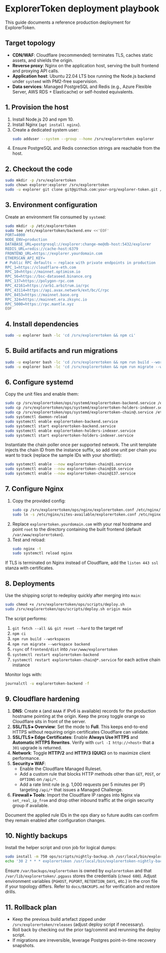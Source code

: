 # ExplorerToken deployment playbook

This guide documents a reference production deployment for ExplorerToken.

## Target topology

- **CDN/WAF**: Cloudflare (recommended) terminates TLS, caches static assets, and shields the origin.
- **Reverse proxy**: Nginx on the application host, serving the built frontend and proxying API calls.
- **Application host**: Ubuntu 22.04 LTS box running the Node.js backend under `systemd` with PM2-free supervision.
- **Data services**: Managed PostgreSQL and Redis (e.g., Azure Flexible Server, AWS RDS + Elasticache) or self-hosted equivalents.

## 1. Provision the host

1. Install Node.js 20 and npm 10.
2. Install Nginx (`apt install nginx`).
3. Create a dedicated system user:
   ```bash
   sudo adduser --system --group --home /srv/explorertoken explorer
   ```
4. Ensure PostgreSQL and Redis connection strings are reachable from the host.

## 2. Checkout the code

```bash
sudo mkdir -p /srv/explorertoken
sudo chown explorer:explorer /srv/explorertoken
sudo -u explorer git clone git@github.com:your-org/explorer-token.git /srv/explorertoken
```

## 3. Environment configuration

Create an environment file consumed by `systemd`:

```bash
sudo mkdir -p /etc/explorertoken
sudo tee /etc/explorertoken/backend.env <<'EOF'
PORT=4000
NODE_ENV=production
DATABASE_URL=postgresql://explorer:change-me@db-host:5432/explorer
REDIS_URL=redis://cache-host:6379
FRONTEND_URL=https://explorer.yourdomain.com
ETHERSCAN_API_KEY=
# Public RPC defaults – replace with private endpoints in production
RPC_1=https://cloudflare-eth.com
RPC_10=https://mainnet.optimism.io
RPC_56=https://bsc-dataseed.binance.org
RPC_137=https://polygon-rpc.com
RPC_42161=https://arb1.arbitrum.io/rpc
RPC_43114=https://api.avax.network/ext/bc/C/rpc
RPC_8453=https://mainnet.base.org
RPC_324=https://mainnet.era.zksync.io
RPC_5000=https://rpc.mantle.xyz
EOF
```

## 4. Install dependencies

```bash
sudo -u explorer bash -lc 'cd /srv/explorertoken && npm ci'
```

## 5. Build artifacts and run migrations

```bash
sudo -u explorer bash -lc 'cd /srv/explorertoken && npm run build --workspaces'
sudo -u explorer bash -lc 'cd /srv/explorertoken && npm run migrate --workspace backend'
```

## 6. Configure systemd

Copy the unit files and enable them:

```bash
sudo cp /srv/explorertoken/ops/systemd/explorertoken-backend.service /etc/systemd/system/
sudo cp /srv/explorertoken/ops/systemd/explorertoken-holders-indexer.service /etc/systemd/system/
sudo cp /srv/explorertoken/ops/systemd/explorertoken-chain@.service /etc/systemd/system/
sudo systemctl daemon-reload
sudo systemctl enable explorertoken-backend.service
sudo systemctl start explorertoken-backend.service
sudo systemctl enable explorertoken-holders-indexer.service
sudo systemctl start explorertoken-holders-indexer.service
```

Instantiate the chain poller once per supported network. The unit template injects the chain ID from the instance suffix, so add one unit per chain you want to track (replace the sample IDs with your shortlist):

```bash
sudo systemctl enable --now explorertoken-chain@1.service
sudo systemctl enable --now explorertoken-chain@10.service
sudo systemctl enable --now explorertoken-chain@137.service
```

## 7. Configure Nginx

1. Copy the provided config:
   ```bash
   sudo cp /srv/explorertoken/ops/nginx/explorertoken.conf /etc/nginx/sites-available/
   sudo ln -s /etc/nginx/sites-available/explorertoken.conf /etc/nginx/sites-enabled/
   ```
2. Replace `explorertoken.yourdomain.com` with your real hostname and point `root` to the directory containing the built frontend (default `/var/www/explorertoken`).
3. Test and reload:
   ```bash
   sudo nginx -t
   sudo systemctl reload nginx
   ```

If TLS is terminated on Nginx instead of Cloudflare, add the `listen 443 ssl` stanza with certificates.

## 8. Deployments

Use the shipping script to redeploy quickly after merging into `main`:

```bash
sudo chmod +x /srv/explorertoken/ops/scripts/deploy.sh
sudo /srv/explorertoken/ops/scripts/deploy.sh origin main
```

The script performs:

1. `git fetch --all && git reset --hard` to the target ref
2. `npm ci`
3. `npm run build --workspaces`
4. `npm run migrate --workspace backend`
5. `rsync` of `frontend/dist` into `/var/www/explorertoken`
6. `systemctl restart explorertoken-backend`
7. `systemctl restart explorertoken-chain@*.service` for each active chain instance

Monitor logs with:

```bash
journalctl -u explorertoken-backend -f
```

## 9. Cloudflare hardening

1. **DNS**: Create `A` (and `AAAA` if IPv6 is available) records for the production hostname pointing at the origin. Keep the proxy toggle orange so Cloudflare sits in front of the server.
2. **SSL/TLS ▸ Overview**: Set the mode to **Full**. This keeps end-to-end HTTPS without requiring origin certificates Cloudflare can validate.
3. **SSL/TLS ▸ Edge Certificates**: Enable **Always Use HTTPS** and **Automatic HTTPS Rewrites**. Verify with `curl -I http://<host>` that a `301` upgrade is returned.
4. **Network**: Toggle **HTTP/2** and **HTTP/3 (QUIC)** on to maximize client performance.
5. **Security ▸ WAF**:
   - Enable the Cloudflare Managed Ruleset.
   - Add a custom rule that blocks HTTP methods other than `GET`, `POST`, or `OPTIONS` on `/api/*`.
   - Add a rate limit rule (e.g. 1,000 requests per 5 minutes per IP) targeting `/api/*` that issues a Managed Challenge.
6. **Firewall ▸ Tools**: Import the Cloudflare IP ranges into Nginx via `set_real_ip_from` and drop other inbound traffic at the origin security group if available.

Document the applied rule IDs in the ops diary so future audits can confirm they remain enabled after configuration changes.

## 10. Nightly backups

Install the helper script and cron job for logical dumps:

```bash
sudo install -m 750 ops/scripts/nightly-backup.sh /usr/local/bin/explorertoken-nightly-backup
echo '30 2 * * * explorertoken /usr/local/bin/explorertoken-nightly-backup' | sudo tee /etc/cron.d/explorertoken-backups
```

Ensure `/var/backups/explorertoken` is owned by `explorertoken` and that `/var/lib/explorertoken/.pgpass` stores the credentials (`chmod 600`). Adjust environment variables (`PGHOST`, `PGPORT`, `RETENTION_DAYS`, etc.) in the cron file if your topology differs. Refer to `docs/BACKUPS.md` for verification and restore drills.

## 11. Rollback plan

- Keep the previous build artefact zipped under `/srv/explorertoken/releases` (adjust deploy script if necessary).
- Roll back by checking out the prior tag/commit and rerunning the deploy script.
- If migrations are irreversible, leverage Postgres point-in-time recovery snapshots.
